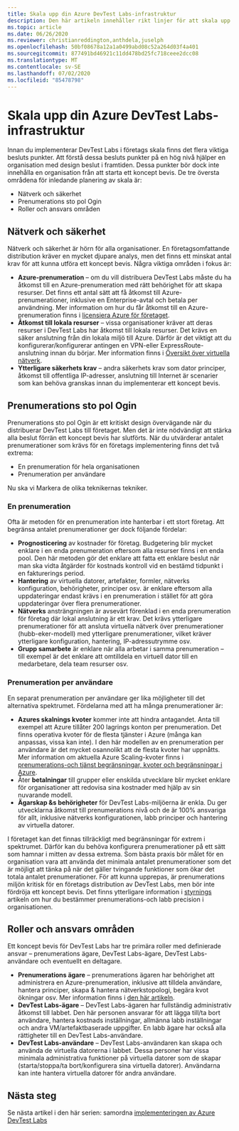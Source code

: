 ```yaml
---
title: Skala upp din Azure DevTest Labs-infrastruktur
description: Den här artikeln innehåller rikt linjer för att skala upp din Azure DevTest Labs-infrastruktur.
ms.topic: article
ms.date: 06/26/2020
ms.reviewer: christianreddington,anthdela,juselph
ms.openlocfilehash: 50bf08678a12a1a0499abd08c52a264d03f4a401
ms.sourcegitcommit: 877491bd46921c11dd478bd25fc718ceee2dcc08
ms.translationtype: MT
ms.contentlocale: sv-SE
ms.lasthandoff: 07/02/2020
ms.locfileid: "85478798"
---
```

# <a name="scale-up-your-azure-devtest-labs-infrastructure"></a>Skala upp din Azure DevTest Labs-infrastruktur
Innan du implementerar DevTest Labs i företags skala finns det flera viktiga besluts punkter. Att förstå dessa besluts punkter på en hög nivå hjälper en organisation med design beslut i framtiden. Dessa punkter bör dock inte innehålla en organisation från att starta ett koncept bevis. De tre översta områdena för inledande planering av skala är:

- Nätverk och säkerhet
- Prenumerations sto pol Ogin
- Roller och ansvars områden

## <a name="networking-and-security"></a>Nätverk och säkerhet
Nätverk och säkerhet är hörn för alla organisationer. En företagsomfattande distribution kräver en mycket djupare analys, men det finns ett minskat antal krav för att kunna utföra ett koncept bevis. Några viktiga områden i fokus är:

- **Azure-prenumeration** – om du vill distribuera DevTest Labs måste du ha åtkomst till en Azure-prenumeration med rätt behörighet för att skapa resurser. Det finns ett antal sätt att få åtkomst till Azure-prenumerationer, inklusive en Enterprise-avtal och betala per användning. Mer information om hur du får åtkomst till en Azure-prenumeration finns i [licensiera Azure för företaget](https://azure.microsoft.com/pricing/enterprise-agreement/).
- **Åtkomst till lokala resurser** – vissa organisationer kräver att deras resurser i DevTest Labs har åtkomst till lokala resurser. Det krävs en säker anslutning från din lokala miljö till Azure. Därför är det viktigt att du konfigurerar/konfigurerar antingen en VPN-eller ExpressRoute-anslutning innan du börjar. Mer information finns i [Översikt över virtuella nätverk](../virtual-network/virtual-networks-overview.md).
- **Ytterligare säkerhets krav** – andra säkerhets krav som dator principer, åtkomst till offentliga IP-adresser, anslutning till Internet är scenarier som kan behöva granskas innan du implementerar ett koncept bevis. 

## <a name="subscription-topology"></a>Prenumerations sto pol Ogin
Prenumerations sto pol Ogin är ett kritiskt design övervägande när du distribuerar DevTest Labs till företaget. Men det är inte nödvändigt att stärka alla beslut förrän ett koncept bevis har slutförts. När du utvärderar antalet prenumerationer som krävs för en företags implementering finns det två extrema: 

- En prenumeration för hela organisationen
- Prenumeration per användare

Nu ska vi Markera de olika teknikernas tekniker.

### <a name="one-subscription"></a>En prenumeration
Ofta är metoden för en prenumeration inte hanterbar i ett stort företag. Att begränsa antalet prenumerationer ger dock följande fördelar:

- **Prognosticering** av kostnader för företag.  Budgetering blir mycket enklare i en enda prenumeration eftersom alla resurser finns i en enda pool. Den här metoden gör det enklare att fatta ett enklare beslut när man ska vidta åtgärder för kostnads kontroll vid en bestämd tidpunkt i en fakturerings period.
- **Hantering** av virtuella datorer, artefakter, formler, nätverks konfiguration, behörigheter, principer osv. är enklare eftersom alla uppdateringar endast krävs i en prenumeration i stället för att göra uppdateringar över flera prenumerationer.
- **Nätverks** ansträngningen är avsevärt förenklad i en enda prenumeration för företag där lokal anslutning är ett krav. Det krävs ytterligare prenumerationer för att ansluta virtuella nätverk över prenumerationer (hubb-eker-modell) med ytterligare prenumerationer, vilket kräver ytterligare konfiguration, hantering, IP-adressutrymme osv.
- **Grupp samarbete** är enklare när alla arbetar i samma prenumeration – till exempel är det enklare att omtilldela en virtuell dator till en medarbetare, dela team resurser osv.

### <a name="subscription-per-user"></a>Prenumeration per användare
En separat prenumeration per användare ger lika möjligheter till det alternativa spektrumet. Fördelarna med att ha många prenumerationer är:

- **Azures skalnings kvoter** kommer inte att hindra antagandet. Anta till exempel att Azure tillåter 200 lagrings konton per prenumeration. Det finns operativa kvoter för de flesta tjänster i Azure (många kan anpassas, vissa kan inte). I den här modellen av en prenumeration per användare är det mycket osannolikt att de flesta kvoter har uppnåtts. Mer information om aktuella Azure Scaling-kvoter finns i [prenumerations-och tjänst begränsningar, kvoter och begränsningar i Azure](../azure-resource-manager/management/azure-subscription-service-limits.md).
- Åter **betalningar** till grupper eller enskilda utvecklare blir mycket enklare för organisationer att redovisa sina kostnader med hjälp av sin nuvarande modell.
- **Ägarskap &s behörigheter** för DevTest Labs-miljöerna är enkla. Du ger utvecklarna åtkomst till prenumerations nivå och de är 100% ansvariga för allt, inklusive nätverks konfigurationen, labb principer och hantering av virtuella datorer.

I företaget kan det finnas tillräckligt med begränsningar för extrem i spektrumet. Därför kan du behöva konfigurera prenumerationer på ett sätt som hamnar i mitten av dessa extrema. Som bästa praxis bör målet för en organisation vara att använda det minimala antalet prenumerationer som det är möjligt att tänka på när det gäller tvingande funktioner som ökar det totala antalet prenumerationer. För att kunna upprepas, är prenumerations miljön kritisk för en företags distribution av DevTest Labs, men bör inte fördröja ett koncept bevis. Det finns ytterligare information i [styrnings](devtest-lab-guidance-governance-policy-compliance.md) artikeln om hur du bestämmer prenumerations-och labb precision i organisationen.

## <a name="roles-and-responsibilities"></a>Roller och ansvars områden
Ett koncept bevis för DevTest Labs har tre primära roller med definierade ansvar – prenumerations ägare, DevTest Labs-ägare, DevTest Labs-användare och eventuellt en deltagare.

- **Prenumerations ägare** – prenumerations ägaren har behörighet att administrera en Azure-prenumeration, inklusive att tilldela användare, hantera principer, skapa & hantera nätverkstopologi, begära kvot ökningar osv. Mer information finns i [den här artikeln](../role-based-access-control/rbac-and-directory-admin-roles.md).
- **DevTest Labs-ägare** – DevTest Labs-ägaren har fullständig administrativ åtkomst till labbet. Den här personen ansvarar för att lägga till/ta bort användare, hantera kostnads inställningar, allmänna labb inställningar och andra VM/artefaktbaserade uppgifter. En labb ägare har också alla rättigheter till en DevTest Labs-användare.
- **DevTest Labs-användare** – DevTest Labs-användaren kan skapa och använda de virtuella datorerna i labbet. Dessa personer har vissa minimala administrativa funktioner på virtuella datorer som de skapar (starta/stoppa/ta bort/konfigurera sina virtuella datorer). Användarna kan inte hantera virtuella datorer för andra användare.

## <a name="next-steps"></a>Nästa steg
Se nästa artikel i den här serien: samordna [implementeringen av Azure DevTest Labs](devtest-lab-guidance-orchestrate-implementation.md)
